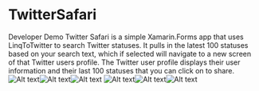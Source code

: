 # TwitterSafari
Developer Demo
Twitter Safari is a simple Xamarin.Forms app that uses LinqToTwitter to search Twitter statuses. It pulls in the latest 100 statuses based on your search text, which if selected will navigate to a new screen of that Twitter users profile. The Twitter user profile displays their user information and their last 100 statuses that you can click on to share.
![Alt text](/Assets/Screenshots/SafariSplashscreen.png?raw=true "Twitter Safari Splashscreen")![Alt text](/Assets/Screenshots/SafariFeed.png?raw=true "Twitter Safari Feed")![Alt text](/Assets/Screenshots/SafariUserProfile.png?raw=true "Twitter Safari User Profile")
![Alt text](/Assets/Screenshots/TwitterSplashscreen.png?raw=true "Twitter Splashscreen")![Alt text](/Assets/Screenshots/TwitterFeed.png?raw=true "Twitter Feed")![Alt text](/Assets/Screenshots/TwitterUserProfile.png?raw=true "Twitter User Profile")